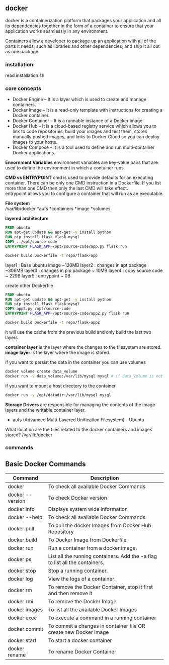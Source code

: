 ## docker 

docker is a containerization platform that packages your application and all its dependencies together in the form of a container to ensure that your application works seamlessly in any environment. 

Containers allow a developer to package up an application with all of the parts it needs, such as libraries and other dependencies, and ship it all out as one package. 

### installation:
read installation.sh

### core concepts
- Docker Engine – It is a layer which is used to create and manage containers.
- Docker Image – It is a read-only template with instructions for creating a Docker container.
- Docker Container – It is a runnable instance of a Docker image.
- Docker Hub – It is a cloud-based registry service which allows you to link to code
    repositories, build your images and test them, stores manually pushed images, and links to Docker Cloud so you can deploy images to your hosts.
- Docker Compose – It is a tool used to define and run multi-container Docker applications.

**Envornment Variables**
environment variables are key-value pairs that are used to define the environment in which a container runs.

**CMD vs ENTRYPOINT**
cmd is used to provide defaults for an executing container. There can be only one CMD instruction in a Dockerfile. If you list more than one CMD then only the last CMD will take effect. <br/>
entrypoint allows you to configure a container that will run as an executable.

**File system**  
/var/lib/docker
*aufs
*containers
*image
*volumes 

**layered architecture**

```dockerfile
FROM ubuntu
RUN apt-get update && apt-get -y install python
RUN pip install flask flask-mysql
COPY . /opt/source-code
ENTRYPOINT FLASK_APP=/opt/source-code/app.py flask run
```

```bash
docker build Dockerfile -t repo/flask-app
```
layer1 : Base ubuntu image ~120MB
layer2 : changes in apt package ~306MB
layer3 : changes in pip package ~ 10MB
layer4 : copy source code ~ 229B
layer5 : entrypoint ~ 0B

create other Dockerfile 
```dockerfile
FROM ubuntu
RUN apt-get update && apt-get -y install python
RUN pip install flask flask-mysql
COPY app2.py /opt/source-code
ENTRYPOINT FLASK_APP=/opt/source-code/app2.py flask run
```
```bash
docker build Dockerfile -t repo/flask-app2
```
it will use the cache from the previous build and only build the last two layers 

**container layer** is the layer where the changes to the filesystem are stored. 
**image layer** is the layer where the image is stored.

if you want to persist the data in the container you can use volumes
```bash
docker volume create data_volume
docker run -v data_volume:/var/lib/mysql mysql # if data_volume is not created it will be created
```
if you want to mount a host directory to the container
```bash
docker run -v /opt/datadir:/var/lib/mysql mysql
```

**Storage Drivers** are responsible for managing the contents of the image layers and the writable container layer.
* aufs (Advanced Multi-Layered Unification Filesystem) - Ubuntu

What location are the files related to the docker containers and images stored?
/var/lib/docker

### commands
## Basic Docker Commands
| Command | Description |
| --- | --- |
|docker | To check all available Docker Commands |
| docker --version | To check Docker version |
| docker info | Displays system wide information |
| docker --help | To check all available Docker Commands |
| docker pull | To pull the docker Images from Docker Hub Repository |
| docker build | To Docker Image from Dockerfile |
| docker run | Run a container from a docker image. |
| docker ps | List all the running containers. Add the -a flag to list all the containers. |
| docker stop | Stop a running container. |
| docker log | View the logs of a container. |
| docker rm | To remove the Docker Container, stop it first and then remove it |
| docker rmi | To remove the Docker Image |
| docker images | To list all the available Docker Images |
| docker exec | To execute a command in a running container |
| docker commit | To commit a changes in container file OR create new Docker Image |
| docker start | To start a docker container |
| docker rename | To rename Docker Container |

